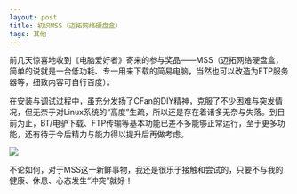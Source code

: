```yaml
---
layout: post
title: 初识MSS（迈拓网络硬盘盒）
tags: 其他
---
```


前几天惊喜地收到《电脑爱好者》寄来的参与奖品——MSS（迈拓网络硬盘盒，简单的说就是一台低功耗、专一用来下载的简易电脑，当然也可以改造为FTP服务器等，细致内容可自行百度）。

在安装与调试过程中，虽充分发扬了CFan的DIY精神，克服了不少困难与突发情况，但无奈于对Linux系统的“高度”生疏，所以还是存在着诸多无奈与失落。到目前为止，BT/电驴下载、FTP传输等基本功能已差不多能够正常运行，至于更多功能，还有待于今后精力与能力得以提升后再做考虑。

![](http://image.cpxxpc.com/mss.jpg-700)

不论如何，对于MSS这一新鲜事物，我还是很乐于接触和尝试的，只要不与我的健康、休息、心态发生“冲突”就好！

